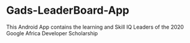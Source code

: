 # Gads-LeaderBoard-App
This Android App contains the learning and Skill IQ Leaders of the 2020 Google Africa Developer Scholarship
